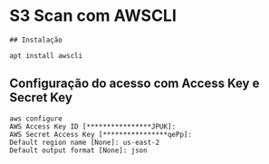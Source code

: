 # S3 Scan com AWSCLI

```
## Instalação

apt install awscli
```
## Configuração do acesso com Access Key e Secret Key
```
aws configure
AWS Access Key ID [****************JPUK]: 
AWS Secret Access Key [****************qePp]: 
Default region name [None]: us-east-2
Default output format [None]: json
```

